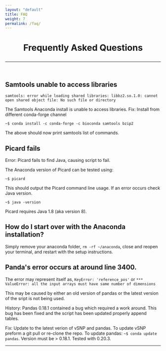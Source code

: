 ```yaml
---
layout: "default"
title: FAQ
weight: 7
permalink: /faq/
---
```


<h1><p style="text-align: center">Frequently Asked Questions</p></h1>

-----
<br>

## Samtools unable to access libraries

`samtools: error while loading shared libraries: libbz2.so.1.0: cannot open shared object file: No such file or directory`

The Samtools Anaconda install is unable to access libraries.  Fix: Install from different conda-forge channel

`~$ conda install -c conda-forge -c bioconda samtools bzip2`


The above should now print samtools list of commands.

## Picard fails

Error:  Picard fails to find Java, causing script to fail.

The Anaconda version of Picard can be tested using:

`~$ picard`

This should output the Picard command line usage.  If an error occurs check Java version.  

`~$ java -version`

Picard requires Java 1.8 (aka version 8).

## How do I start over with the Anaconda installation?

Simply remove your anaconda folder, `rm -rf ~/anaconda`, close and reopen your terminal, and restart with the setup instructions. 

## Panda's error occurs at around line 3400.

The error may represent itself as, `KeyError: 'reference_pos'` or `*** ValueError: all the input arrays must have same number of dimensions`

This may be caused by either an old version of pandas or the latest version of the sript is not being used.

History:  Pandas 0.18.1 contained a bug which required a work around.  This bug has been fixed and the script has been updated properly append tables.

Fix:  Update to the latest verion of vSNP and pandas.  To update vSNP preform a git pull or re-clone the repo.  To update pandas: `~$ conda update pandas`.  Version must be > 0.18.1.  Tested with 0.20.3.

-----

